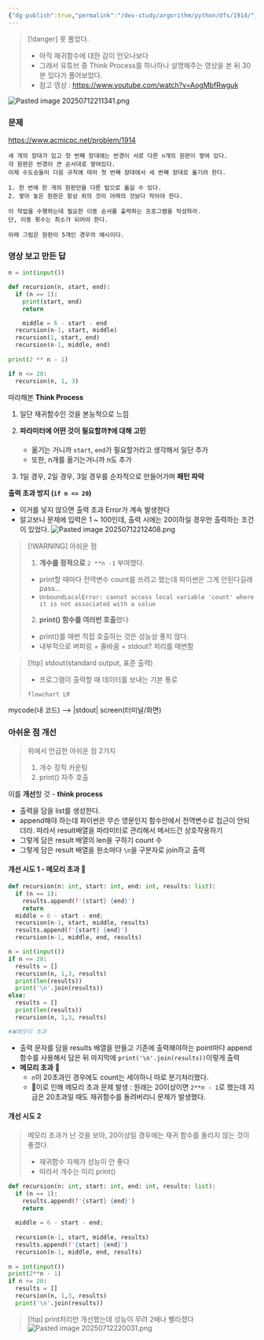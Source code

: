```yaml
---
{"dg-publish":true,"permalink":"/dev-study/argorithm/python/dfs/1914/","noteIcon":"","created":"2025-07-12T21:11:03.021+09:00","updated":"2025-07-17T00:59:32.200+09:00"}
---
```



>[!danger] 못 풀었다. 
>- 아직 재귀함수에 대한 감이 안오나보다
>- 그래서 유튜브 중 Think Process를 하나하나 설명해주는 영상을 본 뒤 30분 있다가 풀어보았다.
>- 참고 영상 : https://www.youtube.com/watch?v=AogMbfRwguk

![Pasted image 20250712211341.png](/img/user/supporter/image/Pasted%20image%2020250712211341.png)

### 문제 
https://www.acmicpc.net/problem/1914
```plain text
세 개의 장대가 있고 첫 번째 장대에는 반경이 서로 다른 n개의 원판이 쌓여 있다. 
각 원판은 반경이 큰 순서대로 쌓여있다. 
이제 수도승들이 다음 규칙에 따라 첫 번째 장대에서 세 번째 장대로 옮기려 한다.

1. 한 번에 한 개의 원판만을 다른 탑으로 옮길 수 있다.
2. 쌓아 놓은 원판은 항상 위의 것이 아래의 것보다 작아야 한다.

이 작업을 수행하는데 필요한 이동 순서를 출력하는 프로그램을 작성하라. 
단, 이동 횟수는 최소가 되어야 한다.

아래 그림은 원판이 5개인 경우의 예시이다.
```



### 영상 보고 만든 답 

```python
n = int(input())

def recursion(n, start, end):
  if (n == 1):
    print(start, end)
    return

	middle = 6 - start - end
  recursion(n-1, start, middle)
  recursion(1, start, end)
  recursion(n-1, middle, end)
  
print(2 ** n - 1)  

if n <= 20:
  recursion(n, 1, 3)
```

따라해본 **Think Process** 
1. 일단 재귀함수인 것을 본능적으로 느낌 
2. **파라미터에 어떤 것이 필요할까❓에 대해 고민** 
	- 옮기는 거니까 `start`, `end`가 필요할거라고 생각해서 일단 추가 
	- 또한, n개를 옮기는거니까 n도 추가 
	  
3. 1일 경우, 2일 경우, 3일 경우를 순차적으로 만들어가며 **패턴 파악** 


**출력 초과 방지 (`if n <= 20`)**
- 이거를 넣지 않으면 출력 초과 Error가 계속 발생한다 
- 알고보니 문제에 입력은 1 ~ 100인데, 출력 시에는 20이하일 경우만 출력하는 조건이 있었다.
![Pasted image 20250712212408.png](/img/user/supporter/image/Pasted%20image%2020250712212408.png)


> [!WARNING] 아쉬운 점 
> 1. **개수를 정적으로** `2 **n -1` 부여했다. 
> 	- print할 때마다 전역변수 count를 쓰려고 했는데 파이썬은 그게 안된다길래 pass...
> 	- `UnboundLocalError: cannot access local variable 'count' where it is not associated with a value`
> 	  
> 2. **print() 함수를 여러번 호출**했다
> 	- print()를 매번 직접 호출하는 것은 성능상 좋지 않다.
> 	- 내부적으로 버퍼링 + 줄바꿈 + stdout? 처리를 매번함 

>[!tip] stdout(standard output, 표준 출력) 
>- 프로그램이 출력할 때 데이터를 보내는 기본 통로 
> ```mermaid
> flowchart LR
mycode(내 코드) --> |stdout| screen(터미널/화면)

### 아쉬운 점 개선 

> 위에서 언급한 아쉬운 점 2가지 
> 1. 개수 정적 카운팅
> 2. print() 자주 호출 

이를 **개선**할 것 - **think process** 
- 출력을 담을 list를 생성한다.
- append해야 하는데 파이썬은 무슨 영문인지 함수안에서 전역변수로 접근이 안되더라. 따라서 result배열을 파라미터로 관리해서 메서드간 상호작용하기 
- 그렇게 담은 result 배열의 len을 구하기 count 수 
- 그렇게 담은 result 배열을 원소마다 `\n`을 구분자로 join하고 출력 

#### 개선 시도 1 - 메모리 초과 💢
```python
def recursion(n: int, start: int, end: int, results: list):
  if (n == 1):
    results.append(f'{start} {end}')
    return
  middle = 6 - start - end;
  recursion(n-1, start, middle, results)
  results.append(f'{start} {end}')
  recursion(n-1, middle, end, results)

n = int(input())
if n <= 20:
  results = []
  recursion(n, 1,3, results)
  print(len(results))
  print('\n'.join(results))
else:  
  results = []
  print(len(results))
  recursion(n, 1,3, results)

#❌메모리 초과 
```
- 출력 문자를 담을 results 배열을 만들고 기존에 출력해야하는 point마다 append함수를 사용해서 담은 뒤 마지막에 `print('\n'.join(results))`이렇게 출력 
- **메모리 초과** 💢
	- `n`이 20초과인 경우에도 count는 세야하니 따로 분기처리했다.
	- 💢이로 인해 메모리 초과 문제 발생 : 원래는 20이상이면 `2**n - 1`로 했는데 지금은 20초과일 때도 재귀함수를 돌려버리니 문제가 발생했다.

#### 개선 시도 2 
> 메모리 초과가 난 것을 보아, 20이상일 경우에는 재귀 함수를 돌리지 않는 것이 좋겠다.
> - 재귀함수 자체가 성능이 안 좋다
> - 따라서 개수는 미리 print()

```python
def recursion(n: int, start: int, end: int, results: list):
  if (n == 1):
    results.append(f'{start} {end}')
    return
    
  middle = 6 - start - end;
  
  recursion(n-1, start, middle, results)
  results.append(f'{start} {end}')
  recursion(n-1, middle, end, results)
  
n = int(input())
print(2**n - 1)
if n <= 20:
  results = []
  recursion(n, 1,3, results)
  print('\n'.join(results))
```

>[!tip] print처리만 개선했는데 성능이 무려 2배나 빨라졌다
![Pasted image 20250712220031.png](/img/user/supporter/image/Pasted%20image%2020250712220031.png)


